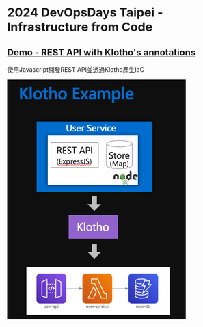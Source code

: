 # 2024 DevOpsDays Taipei - Infrastructure from Code

## [Demo - REST API with Klotho's annotations](./klotho-rest-api)
使用Javascript開發REST API並透過Klotho產生IaC

![](images/klotho-rest-api.png)

